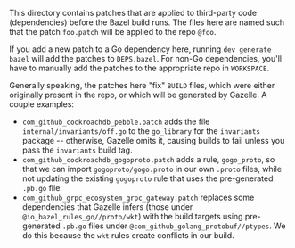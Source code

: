 This directory contains patches that are applied to third-party code
(dependencies) before the Bazel build runs. The files here are named such that
the patch `foo.patch` will be applied to the repo `@foo`.

If you add a new patch to a Go dependency here, running `dev generate bazel`
will add the patches to `DEPS.bazel`. For non-Go dependencies, you'll have to
manually add the patches to the appropriate repo in `WORKSPACE`.

Generally speaking, the patches here "fix" `BUILD` files, which were either
originally present in the repo, or which will be generated by Gazelle. A couple
examples:

* `com_github_cockroachdb_pebble.patch` adds the file
  `internal/invariants/off.go` to the `go_library` for the `invariants`
  package -- otherwise, Gazelle omits it, causing builds to fail unless you pass
  the `invariants` build tag.
* `com_github_cockroachdb_gogoproto.patch` adds a rule, `gogo_proto`, so that we can
  import `gogoproto/gogo.proto` in our own `.proto` files, while not updating
  the existing `gogoproto` rule that uses the pre-generated `.pb.go` file.
* `com_github_grpc_ecosystem_grpc_gateway.patch` replaces some dependencies that
  Gazelle infers (those under `@io_bazel_rules_go//proto/wkt`) with the build
  targets using pre-generated `.pb.go` files under
  `@com_github_golang_protobuf//ptypes`. We do this because the `wkt` rules
  create conflicts in our build.
